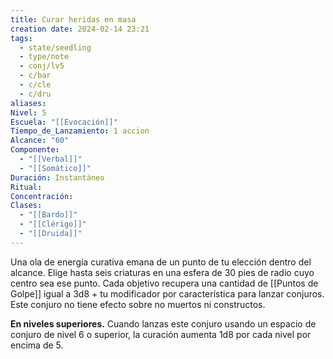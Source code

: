 ```yaml
---
title: Curar heridas en masa
creation date: 2024-02-14 23:21
tags:
  - state/seedling
  - type/note
  - conj/lv5
  - c/bar
  - c/cle
  - c/dru
aliases: 
Nivel: 5
Escuela: "[[Evocación]]"
Tiempo_de_Lanzamiento: 1 accion
Alcance: "60"
Componente:
  - "[[Verbal]]"
  - "[[Somático]]"
Duración: Instantáneo
Ritual: 
Concentración: 
Clases:
  - "[[Bardo]]"
  - "[[Clérigo]]"
  - "[[Druida]]"
---
```

Una ola de energía curativa emana de un punto de tu elección dentro del alcance. Elige hasta seis criaturas en una esfera de 30 pies de radio cuyo centro sea ese punto. Cada objetivo recupera una cantidad de [[Puntos de Golpe]] igual a 3d8 + tu modificador por característica para lanzar conjuros. Este conjuro no tiene efecto sobre no muertos ni constructos.

**En niveles superiores.** Cuando lanzas este conjuro usando un espacio de conjuro de nivel 6 o superior, la curación aumenta 1d8 por cada nivel por encima de 5.